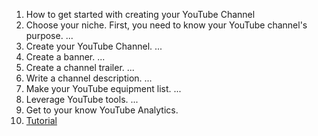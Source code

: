 1. How to get started with creating your YouTube Channel
2. Choose your niche. ‍First, you need to know your YouTube channel's purpose. ...
3. Create your YouTube Channel. ...
4. Create a banner. ...
5. Create a channel trailer. ...
6. Write a channel description. ...
7. Make your YouTube equipment list. ...
8. Leverage YouTube tools. ...
9. Get to your know YouTube Analytics.
10. [Tutorial](https://www.youtube.com/watch?v=Pt1fZ1lhEmo)
